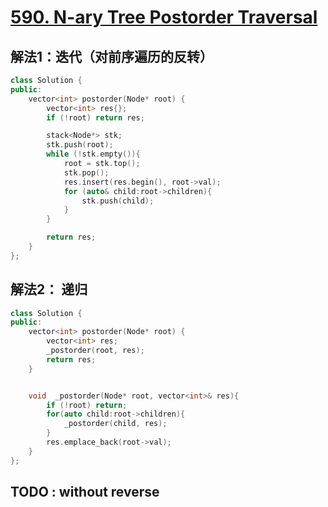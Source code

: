 # [590. N-ary Tree Postorder Traversal](https://leetcode-cn.com/problems/n-ary-tree-postorder-traversal/)

## 解法1：迭代（对前序遍历的反转）

```c++
class Solution {
public:
    vector<int> postorder(Node* root) {
        vector<int> res{};
        if (!root) return res;

        stack<Node*> stk;
        stk.push(root);
        while (!stk.empty()){
            root = stk.top();
            stk.pop();
            res.insert(res.begin(), root->val);
            for (auto& child:root->children){
                stk.push(child);
            }
        }

        return res;
    }
};
```

## 解法2： 递归

```c++
class Solution {
public:
    vector<int> postorder(Node* root) {
        vector<int> res;
        _postorder(root, res);
        return res;
    }


    void  _postorder(Node* root, vector<int>& res){
        if (!root) return;
        for(auto child:root->children){
            _postorder(child, res);
        }
        res.emplace_back(root->val);
    }
};
```

## TODO : without reverse

 